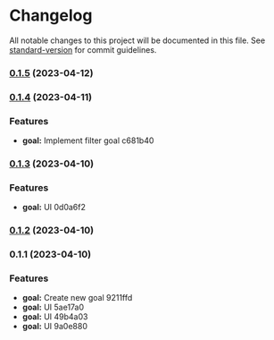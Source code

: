 # Changelog

All notable changes to this project will be documented in this file. See [standard-version](https://github.com/conventional-changelog/standard-version) for commit guidelines.

### [0.1.5](///compare/v0.1.4...v0.1.5) (2023-04-12)

### [0.1.4](///compare/v0.1.3...v0.1.4) (2023-04-11)


### Features

* **goal:** Implement filter goal c681b40

### [0.1.3](///compare/v0.1.2...v0.1.3) (2023-04-10)


### Features

* **goal:** UI 0d0a6f2

### [0.1.2](///compare/v0.1.1...v0.1.2) (2023-04-10)

### 0.1.1 (2023-04-10)


### Features

* **goal:** Create new goal 9211ffd
* **goal:** UI 5ae17a0
* **goal:** UI 49b4a03
* **goal:** UI 9a0e880
